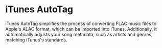 # iTunes AutoTag
iTunes AutoTag simplifies the process of converting FLAC music files to Apple's ALAC format, which can be imported into iTunes. Additionally, it automatically adjusts your song metadata, such as artists and genres, matching iTunes's standards.
